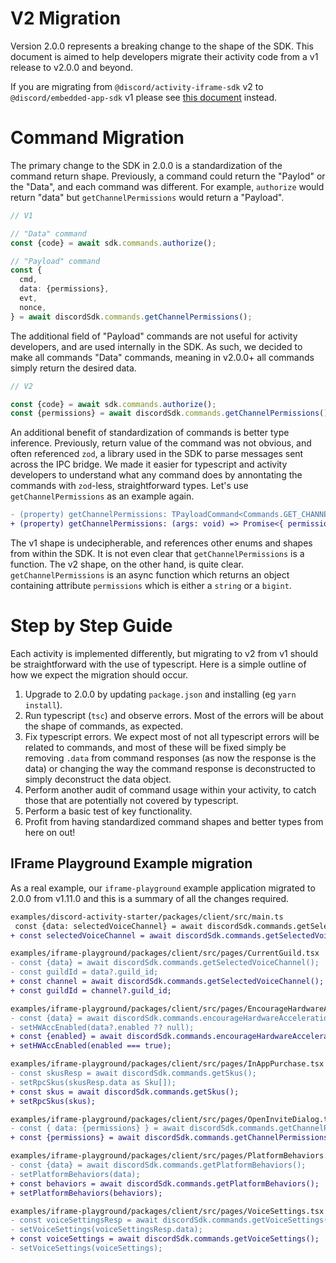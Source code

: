 # V2 Migration

Version 2.0.0 represents a breaking change to the shape of the SDK. This document is aimed to help developers migrate their activity code from a v1 release to v2.0.0 and beyond.

If you are migrating from `@discord/activity-iframe-sdk` v2 to `@discord/embedded-app-sdk` v1 please see [this document](/docs/common-patterns/embedded-app-sdk-v1-migration.md) instead.

# Command Migration

The primary change to the SDK in 2.0.0 is a standardization of the command return shape. Previously, a command could return the "Paylod" or the "Data", and each command was different. For example, `authorize` would return "data" but `getChannelPermissions` would return a "Payload".

```ts
// V1

// "Data" command
const {code} = await sdk.commands.authorize();

// "Payload" command
const {
  cmd,
  data: {permissions},
  evt,
  nonce,
} = await discordSdk.commands.getChannelPermissions();
```

The additional field of "Payload" commands are not useful for activity developers, and are used internally in the SDK. As such, we decided to make all commands "Data" commands, meaning in v2.0.0+ all commands simply return the desired data.

```ts
// V2

const {code} = await sdk.commands.authorize();
const {permissions} = await discordSdk.commands.getChannelPermissions();
```

An additional benefit of standardization of commands is better type inference. Previously, return value of the command was not obvious, and often referenced `zod`, a library used in the SDK to parse messages sent across the IPC bridge. We made it easier for typescript and activity developers to understand what any command does by annontating the commands with `zod`-less, straightforward types. Let's use `getChannelPermissions` as an example again.

```diff
- (property) getChannelPermissions: TPayloadCommand<Commands.GET_CHANNEL_PERMISSIONS, void, GetChannelPermissionsOutput> // v1
+ (property) getChannelPermissions: (args: void) => Promise<{ permissions: string | bigint;}> // v2
```

The v1 shape is undecipherable, and references other enums and shapes from within the SDK. It is not even clear that `getChannelPermissions` is a function.
The v2 shape, on the other hand, is quite clear. `getChannelPermissions` is an async function which returns an object containing attribute `permissions` which is either a `string` or a `bigint`.

# Step by Step Guide

Each activity is implemented differently, but migrating to v2 from v1 should be straightforward with the use of typescript. Here is a simple outline of how we expect the migration should occur.

1. Upgrade to 2.0.0 by updating `package.json` and installing (eg `yarn install`).
2. Run typescript (`tsc`) and observe errors. Most of the errors will be about the shape of commands, as expected.
3. Fix typescript errors. We expect most of not all typescript errors will be related to commands, and most of these will be fixed simply be removing `.data` from command responses (as now the response is the data) or changing the way the command response is deconstructed to simply deconstruct the data object.
4. Perform another audit of command usage within your activity, to catch those that are potentially not covered by typescript.
5. Perform a basic test of key functionality.
6. Profit from having standardized command shapes and better types from here on out!

## IFrame Playground Example migration

As a real example, our `iframe-playground` example application migrated to 2.0.0 from v1.11.0 and this is a summary of all the changes required.

```diff
examples/discord-activity-starter/packages/client/src/main.ts
 const {data: selectedVoiceChannel} = await discordSdk.commands.getSelectedVoiceChannel();
+ const selectedVoiceChannel = await discordSdk.commands.getSelectedVoiceChannel();

examples/iframe-playground/packages/client/src/pages/CurrentGuild.tsx
- const {data} = await discordSdk.commands.getSelectedVoiceChannel();
- const guildId = data?.guild_id;
+ const channel = await discordSdk.commands.getSelectedVoiceChannel();
+ const guildId = channel?.guild_id;

examples/iframe-playground/packages/client/src/pages/EncourageHardwareAcceleration.tsx
- const {data} = await discordSdk.commands.encourageHardwareAcceleration();
- setHWAccEnabled(data?.enabled ?? null);
+ const {enabled} = await discordSdk.commands.encourageHardwareAcceleration();
+ setHWAccEnabled(enabled === true);

examples/iframe-playground/packages/client/src/pages/InAppPurchase.tsx
- const skusResp = await discordSdk.commands.getSkus();
- setRpcSkus(skusResp.data as Sku[]);
+ const skus = await discordSdk.commands.getSkus();
+ setRpcSkus(skus);

examples/iframe-playground/packages/client/src/pages/OpenInviteDialog.tsx
- const { data: {permissions} } = await discordSdk.commands.getChannelPermissions();
+ const {permissions} = await discordSdk.commands.getChannelPermissions();

examples/iframe-playground/packages/client/src/pages/PlatformBehaviors.tsx
- const {data} = await discordSdk.commands.getPlatformBehaviors();
- setPlatformBehaviors(data);
+ const behaviors = await discordSdk.commands.getPlatformBehaviors();
+ setPlatformBehaviors(behaviors);

examples/iframe-playground/packages/client/src/pages/VoiceSettings.tsx
- const voiceSettingsResp = await discordSdk.commands.getVoiceSettings();
- setVoiceSettings(voiceSettingsResp.data);
+ const voiceSettings = await discordSdk.commands.getVoiceSettings();
- setVoiceSettings(voiceSettings);
```
